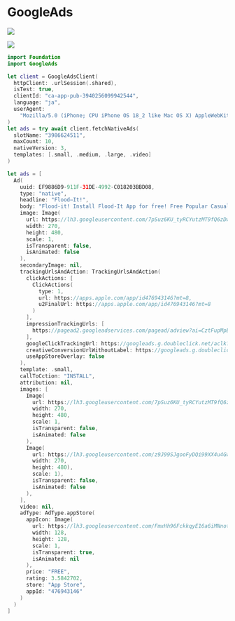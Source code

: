 # GoogleAds

[![](https://img.shields.io/endpoint?url=https%3A%2F%2Fswiftpackageindex.com%2Fapi%2Fpackages%2Fzunda-pixel%2Fgoogleads-swift%2Fbadge%3Ftype%3Dswift-versions)](https://swiftpackageindex.com/zunda-pixel/googleads-swift)

[![](https://img.shields.io/endpoint?url=https%3A%2F%2Fswiftpackageindex.com%2Fapi%2Fpackages%2Fzunda-pixel%2Fgoogleads-swift%2Fbadge%3Ftype%3Dplatforms)](https://swiftpackageindex.com/zunda-pixel/googleads-swift)

```swift
import Foundation
import GoogleAds

let client = GoogleAdsClient(
  httpClient: .urlSession(.shared),
  isTest: true,
  clientId: "ca-app-pub-3940256099942544",
  language: "ja",
  userAgent:
    "Mozilla/5.0 (iPhone; CPU iPhone OS 18_2 like Mac OS X) AppleWebKit/605.1.15 (KHTML, like Gecko) Mobile/15E148"
)
let ads = try await client.fetchNativeAds(
  slotName: "3986624511",
  maxCount: 10,
  nativeVersion: 3,
  templates: [.small, .medium, .large, .video]
)
```


```swift
let ads = [
  Ad(
    uuid: EF9886D9-911F-31DE-4992-C018203BBD08,
    type: "native",
    headline: "Flood–It!",
    body: "Flood-it! Install Flood-It App for free! Free Popular Casual Game",
    image: Image(
      url: https://lh3.googleusercontent.com/7pSuz6KU_tyRCYutzMT9fQ6zDwl1Lm4jGMjFpb,
      width: 270,
      height: 480,
      scale: 1,
      isTransparent: false,
      isAnimated: false
    ),
    secondaryImage: nil,
    trackingUrlsAndAction: TrackingUrlsAndAction(
      clickActions: [
        ClickActions(
          type: 1,
          url: https://apps.apple.com/app/id476943146?mt=8,
          u2FinalUrl: https://apps.apple.com/app/id476943146?mt=8
        )
      ],
      impressionTrackingUrls: [
        https://pagead2.googleadservices.com/pagead/adview?ai=CztFupMpBZ4vaDb3ys8IPjrW5sA0A
      ],
      googleClickTrackingUrl: https://googleads.g.doubleclick.net/aclk?sa=L&ai=Ct2ZA&adurl=https://apps.apple.com/app/id476943146%3Fmt%3D8,
      creativeConversionUrlWithoutLabel: https://googleads.g.doubleclick.net/pagead/conversion/?ai=Ct7elpMpBZ4vaDb3ys8,
      useAppStoreOverlay: false
    ),
    template: .small,
    callToCction: "INSTALL",
    attribution: nil,
    images: [
      Image(
        url: https://lh3.googleusercontent.com/7pSuz6KU_tyRCYutzMT9fQ6zDwl1Lm4jGMjFpb8vqMEIUqxRR63SC7x7EJoXv0vBFCNCgF_E=w270-h480-n-e7-l80-rj,
        width: 270,
        height: 480,
        scale: 1,
        isTransparent: false,
        isAnimated: false
      ),
      Image(
        url: https://lh3.googleusercontent.com/z9J99SJgooFyDQi99XX4u4Gwj,
        width: 270,
        height: 480),
        scale: 1),
        isTransparent: false,
        isAnimated: false
      ),
    ],
    video: nil,
    adType: AdType.appStore(
      appIcon: Image(
        url: https://lh3.googleusercontent.com/FmxHh96FckkqyE16a6iMNnotA2vv0Jra5UHQ1EivFVDus-aqa25ksdBBIfs3KlXKfdaOB71Xtw=w128-h128-n-e7,
        width: 128,
        height: 128,
        scale: 1,
        isTransparent: true,
        isAnimated: nil
      ),
      price: "FREE",
      rating: 3.5842702,
      store: "App Store",
      appId: "476943146"
    )
  )
]
```
